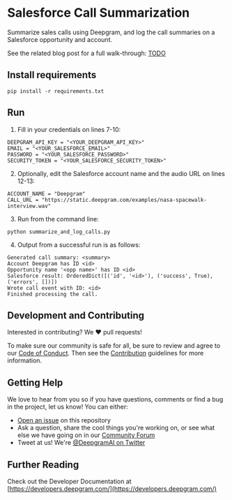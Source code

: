 # Salesforce Call Summarization

Summarize sales calls using Deepgram, and log the call summaries on a Salesforce opportunity and account.

See the related blog post for a full walk-through: [TODO](www.deepgram.com)

## Install requirements

```
pip install -r requirements.txt
```

## Run

1. Fill in your credentials on lines 7-10:

```
DEEPGRAM_API_KEY = "<YOUR_DEEPGRAM_API_KEY>"
EMAIL = "<YOUR_SALESFORCE_EMAIL>"
PASSWORD = "<YOUR_SALESFORCE_PASSWORD>"
SECURITY_TOKEN = "<YOUR_SALESFORCE_SECURITY_TOKEN>"
```

2. Optionally, edit the Salesforce account name and the audio URL on lines 12-13:

```
ACCOUNT_NAME = "Deepgram"
CALL_URL = "https://static.deepgram.com/examples/nasa-spacewalk-interview.wav"
```

3. Run from the command line:

```
python summarize_and_log_calls.py
```

4. Output from a successful run is as follows:

```
Generated call summary: <summary>
Account Deepgram has ID <id>
Opportunity name '<opp name>' has ID <id>
Salesforce result: OrderedDict([('id', '<id>'), ('success', True), ('errors', [])])
Wrote call event with ID: <id>
Finished processing the call.
```

## Development and Contributing

Interested in contributing? We ❤️ pull requests!

To make sure our community is safe for all, be sure to review and agree to our
[Code of Conduct](./CODE_OF_CONDUCT.md). Then see the
[Contribution](./CONTRIBUTING.md) guidelines for more information.

## Getting Help

We love to hear from you so if you have questions, comments or find a bug in the
project, let us know! You can either:

- [Open an issue](https://github.com/deepgram/[reponame]/issues/new) on this repository
- Ask a question, share the cool things you're working on, or see what else we have going on in our [Community Forum](https://github.com/orgs/deepgram/discussions/)
- Tweet at us! We're [@DeepgramAI on Twitter](https://twitter.com/DeepgramAI)

## Further Reading

Check out the Developer Documentation at [https://developers.deepgram.com/](https://developers.deepgram.com/)
